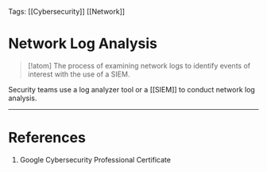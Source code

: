 Tags: [[Cybersecurity]] [[Network]]
# Network Log Analysis

> [!atom] 
> The process of examining network logs to identify events of interest with the use of a SIEM.

Security teams use a log analyzer tool or a [[SIEM]] to conduct network log analysis.

---
# References

1. Google Cybersecurity Professional Certificate
